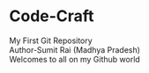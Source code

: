 # Code-Craft
My First Git Repository
<br>
Author-Sumit Rai (Madhya Pradesh)
<br>
Welcomes to all on my Github world
